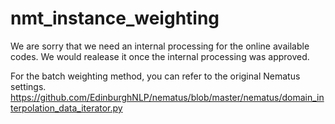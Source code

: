 # nmt_instance_weighting
We are sorry that we need an internal processing for the online available codes. We would realease it once the internal processing was approved.

For the batch weighting method, you can refer to the original Nematus settings. https://github.com/EdinburghNLP/nematus/blob/master/nematus/domain_interpolation_data_iterator.py
